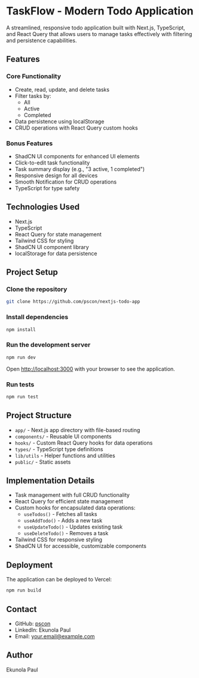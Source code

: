 # TaskFlow - Modern Todo Application

A streamlined, responsive todo application built with Next.js, TypeScript, and React Query that allows users to manage tasks effectively with filtering and persistence capabilities.

## Features

### Core Functionality

- Create, read, update, and delete tasks
- Filter tasks by:
  - All
  - Active
  - Completed
- Data persistence using localStorage
- CRUD operations with React Query custom hooks

### Bonus Features

- ShadCN UI components for enhanced UI elements
- Click-to-edit task functionality
- Task summary display (e.g., "3 active, 1 completed")
- Responsive design for all devices
- Smooth Notification for CRUD operations
- TypeScript for type safety

## Technologies Used

- Next.js
- TypeScript
- React Query for state management
- Tailwind CSS for styling
- ShadCN UI component library
- localStorage for data persistence

## Project Setup

### Clone the repository

```bash
git clone https://github.com/pscon/nextjs-todo-app
```

### Install dependencies

```bash
npm install
```

### Run the development server

```bash
npm run dev
```

Open [http://localhost:3000](http://localhost:3000) with your browser to see the application.

### Run tests

```bash
npm run test
```

## Project Structure

- `app/` - Next.js app directory with file-based routing
- `components/` - Reusable UI components
- `hooks/` - Custom React Query hooks for data operations
- `types/` - TypeScript type definitions
- `lib/utils` - Helper functions and utilities
- `public/` - Static assets

## Implementation Details

- Task management with full CRUD functionality
- React Query for efficient state management
- Custom hooks for encapsulated data operations:
  - `useTodos()` - Fetches all tasks
  - `useAddTodo()` - Adds a new task
  - `useUpdateTodo()` - Updates existing task
  - `useDeleteTodo()` - Removes a task
- Tailwind CSS for responsive styling
- ShadCN UI for accessible, customizable components

## Deployment

The application can be deployed to Vercel:

```bash
npm run build
```

## Contact

- GitHub: [pscon](https://github.com/pscon)
- LinkedIn: Ekunola Paul
- Email: your.email@example.com

## Author

Ekunola Paul

